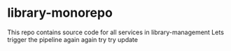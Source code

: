 # library-monorepo
This repo contains source code for all services in library-management
Lets trigger the pipeline again again try try update
